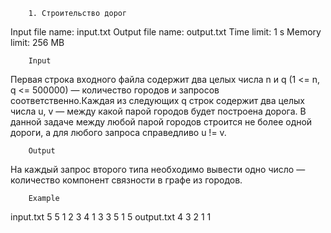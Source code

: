 		1. Строительство дорог

Input file name: input.txt
Output file name: output.txt
Time limit: 1 s
Memory limit: 256 MB

		Input
Первая строка входного файла содержит два целых числа n и q (1 <= n, q <= 500000) — количество городов и запросов соответственно.Каждая из следующих q строк содержит два целых числа u, v — между какой парой городов будет построена дорога. В данной задаче между любой парой городов строится не более одной дороги, а для любого запроса справедливо u != v.

		Output
На каждый запрос второго типа необходимо вывести одно число — количество компонент связности в графе из городов.

		Example
input.txt
5 5
1 2
3 4
1 3
3 5
1 5
output.txt
4
3
2
1
1
